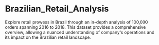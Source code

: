 # Brazilian_Retail_Analysis
Explore retail prowess in Brazil through an in-depth analysis of 100,000 orders spanning 2016 to 2018. This dataset provides a comprehensive overview, allowing a nuanced understanding of company's operations and its impact on the Brazilian retail landscape.
